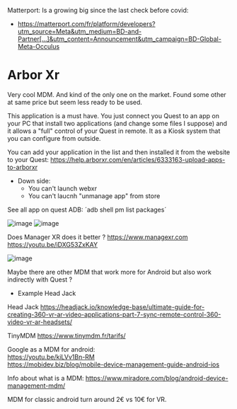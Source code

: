 

Matterport: Is a growing big since the last check before covid:
- https://matterport.com/fr/platform/developers?utm_source=Meta&utm_medium=BD-and-Partner[…]&utm_content=Announcement&utm_campaign=BD-Global-Meta-Occulus


# Arbor Xr

Very cool MDM. And kind of the only one on the market.
Found some other at same price but seem less ready to be used.

This application is a must have.
You just connect you Quest to an app on your PC that install two applications (and change some files I suppose) and it allows a "full" control of your Quest in remote.
It as a Kiosk system that you can configure from outside. 

You can add your application in the list and then installed it from the website to your Quest:
https://help.arborxr.com/en/articles/6333163-upload-apps-to-arborxr


- Down side: 
  - You can't launch webxr
  - You can't laucnh "unmanage app" from store


See all app on quest ADB:
´adb shell pm list packages´


![image](https://user-images.githubusercontent.com/120555049/208924250-8f5cf48a-1960-4d93-b6a7-ca254116f256.png)
![image](https://user-images.githubusercontent.com/120555049/208924308-b47c8181-739c-453c-8da5-03a421d0da3e.png)



Does Manager XR does it better ?
https://www.managexr.com
https://youtu.be/iDXG53ZxKAY

![image](https://user-images.githubusercontent.com/120555049/208927823-fa739fcc-46c8-473a-b867-9256ef19a9d2.png)

Maybe there are other MDM that work more for Android but also work indirectly with Quest ?
- Example Head Jack


Head Jack
https://headjack.io/knowledge-base/ultimate-guide-for-creating-360-vr-ar-video-applications-part-7-sync-remote-control-360-video-vr-ar-headsets/

TinyMDM
https://www.tinymdm.fr/tarifs/

Google as a MDM for android:  
https://youtu.be/kiLVv1Bn-RM  
https://mobidev.biz/blog/mobile-device-management-guide-android-ios

Info about what is a MDM:
https://www.miradore.com/blog/android-device-management-mdm/

MDM for classic android turn around 2€ vs 10€ for VR.


